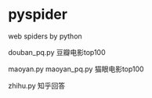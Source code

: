 # pyspider
web spiders by python

douban_pq.py
豆瓣电影top100

maoyan.py
maoyan_pq.py
猫眼电影top100

zhihu.py
知乎回答
